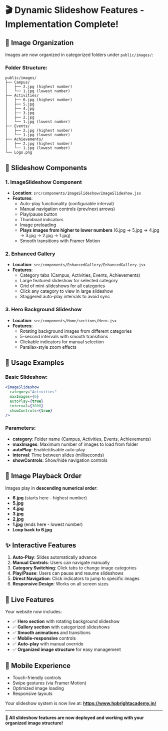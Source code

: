 # 🎬 Dynamic Slideshow Features - Implementation Complete!

## 📁 Image Organization

Images are now organized in categorized folders under `public/images/`:

### Folder Structure:
```
public/images/
├── Campus/
│   ├── 2.jpg (highest number)
│   └── 1.jpg (lowest number)
├── Activities/
│   ├── 6.jpg (highest number)
│   ├── 5.jpg
│   ├── 4.jpg
│   ├── 3.jpg
│   ├── 2.jpg
│   └── 1.jpg (lowest number)
├── Events/
│   ├── 2.jpg (highest number)
│   └── 1.jpg (lowest number)
├── Achievements/
│   ├── 2.jpg (highest number)
│   └── 1.jpg (lowest number)
└── Logo.png
```

## 🎠 Slideshow Components

### 1. **ImageSlideshow Component**
- **Location**: `src/components/ImageSlideshow/ImageSlideshow.jsx`
- **Features**:
  - Auto-play functionality (configurable interval)
  - Manual navigation controls (prev/next arrows)
  - Play/pause button
  - Thumbnail indicators
  - Image preloading
  - **Plays images from higher to lower numbers** (6.jpg → 5.jpg → 4.jpg → 3.jpg → 2.jpg → 1.jpg)
  - Smooth transitions with Framer Motion

### 2. **Enhanced Gallery**
- **Location**: `src/components/EnhancedGallery/EnhancedGallery.jsx`
- **Features**:
  - Category tabs (Campus, Activities, Events, Achievements)
  - Large featured slideshow for selected category
  - Grid of mini-slideshows for all categories
  - Click any category to view in large slideshow
  - Staggered auto-play intervals to avoid sync

### 3. **Hero Background Slideshow**
- **Location**: `src/components/Home/sections/Hero.jsx`
- **Features**:
  - Rotating background images from different categories
  - 5-second intervals with smooth transitions
  - Clickable indicators for manual selection
  - Parallax-style zoom effects

## 🎯 Usage Examples

### Basic Slideshow:
```jsx
<ImageSlideshow
  category="Activities"
  maxImages={6}
  autoPlay={true}
  interval={3000}
  showControls={true}
/>
```

### Parameters:
- **category**: Folder name (Campus, Activities, Events, Achievements)
- **maxImages**: Maximum number of images to load from folder
- **autoPlay**: Enable/disable auto-play
- **interval**: Time between slides (milliseconds)
- **showControls**: Show/hide navigation controls

## 🔄 Image Playback Order

Images play in **descending numerical order**:
- **6.jpg** (starts here - highest number)
- **5.jpg**
- **4.jpg**
- **3.jpg**
- **2.jpg**
- **1.jpg** (ends here - lowest number)
- **Loop back to 6.jpg**

## ✨ Interactive Features

1. **Auto-Play**: Slides automatically advance
2. **Manual Controls**: Users can navigate manually
3. **Category Switching**: Click tabs to change image categories
4. **Play/Pause**: Users can pause and resume slideshows
5. **Direct Navigation**: Click indicators to jump to specific images
6. **Responsive Design**: Works on all screen sizes

## 🚀 Live Features

Your website now includes:
- ✅ **Hero section** with rotating background slideshow
- ✅ **Gallery section** with categorized slideshows
- ✅ **Smooth animations** and transitions
- ✅ **Mobile-responsive** controls
- ✅ **Auto-play** with manual override
- ✅ **Organized image structure** for easy management

## 📱 Mobile Experience

- Touch-friendly controls
- Swipe gestures (via Framer Motion)
- Optimized image loading
- Responsive layouts

Your slideshow system is now live at: **https://www.hpbrightacademy.in/**

---

**🎉 All slideshow features are now deployed and working with your organized image structure!**
